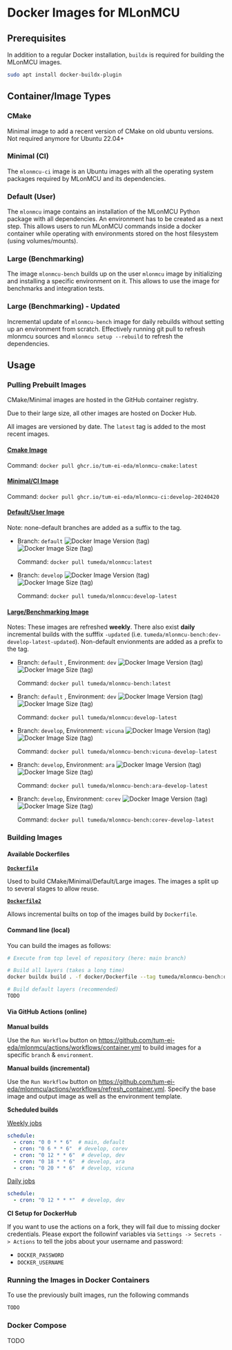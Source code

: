 # Docker Images for MLonMCU

## Prerequisites

In addition to a regular Docker installation, `buildx` is required for building the MLonMCU images.

```sh
sudo apt install docker-buildx-plugin
```

## Container/Image Types

### CMake
Minimal image to add a recent version of CMake on old ubuntu versions. Not required anymore for Ubuntu 22.04+

### Minimal (CI)

The `mlonmcu-ci` image is an Ubuntu images with all the operating system packages required by MLonMCU and its dependencies.

### Default (User)

The `mlonmcu` image contains an installation of the MLonMCU Python package with all dependencies. An environment has to be created as a next step. This allows users to run MLonMCU commands inside a docker container while operating with environments stored on the host filesystem (using volumes/mounts).

### Large (Benchmarking)

The image `mlonmcu-bench` builds up on the user `mlonmcu` image by initializing and installing a specific environment on it. This allows to use the image for benchmarks and integration tests.

### Large (Benchmarking) - Updated

Incremental update of `mlonmcu-bench` image for daily rebuilds without setting up an environment from scratch. Effectively running git pull to refresh mlonmcu sources and `mlonmcu setup --rebuild` to refresh the dependencies.

## Usage

### Pulling Prebuilt Images

CMake/Minimal images are hosted in the GitHub container registry.

Due to their large size, all other images are hosted on Docker Hub.

All images are versioned by date. The `latest` tag is added to the most recent images.

#### [Cmake Image](https://github.com/tum-ei-eda/mlonmcu/pkgs/container/mlonmcu-cmake)
  
  Command: `docker pull ghcr.io/tum-ei-eda/mlonmcu-cmake:latest`

#### [Minimal/CI Image](https://github.com/tum-ei-eda/mlonmcu/pkgs/container/mlonmcu-ci)
  
  Command: `docker pull ghcr.io/tum-ei-eda/mlonmcu-ci:develop-20240420`

#### [Default/User Image](https://hub.docker.com/r/tumeda/mlonmcu)

  Note: none-default branches are added as a suffix to the tag.

  - Branch: `default` ![Docker Image Version (tag)](https://img.shields.io/docker/v/tumeda/mlonmcu/latest)
 ![Docker Image Size (tag)](https://img.shields.io/docker/image-size/tumeda/mlonmcu/latest)


    Command: `docker pull tumeda/mlonmcu:latest` 

  - Branch: `develop`  ![Docker Image Version (tag)](https://img.shields.io/docker/v/tumeda/mlonmcu/develop-latest)
 ![Docker Image Size (tag)](https://img.shields.io/docker/image-size/tumeda/mlonmcu/develop-latest)

    Command: `docker pull tumeda/mlonmcu:develop-latest`

#### [Large/Benchmarking Image](https://hub.docker.com/r/tumeda/mlonmcu-bench)

  Notes: These images are refreshed **weekly**. There also exist **daily** incremental builds with the sufffix `-updated` (i.e. `tumeda/mlonmcu-bench:dev-develop-latest-updated`). Non-default envionments are added as a prefix to the tag.

  - Branch: `default` , Environment: `dev` ![Docker Image Version (tag)](https://img.shields.io/docker/v/tumeda/mlonmcu-bench/latest)
 ![Docker Image Size (tag)](https://img.shields.io/docker/image-size/tumeda/mlonmcu-bench/latest)
  
    Command: `docker pull tumeda/mlonmcu-bench:latest`

  - Branch: `default` , Environment: `dev` ![Docker Image Version (tag)](https://img.shields.io/docker/v/tumeda/mlonmcu-bench/dev-develop-latest)
 ![Docker Image Size (tag)](https://img.shields.io/docker/image-size/tumeda/mlonmcu-bench/dev-develop-latest)
  
    Command: `docker pull tumeda/mlonmcu:develop-latest`

  - Branch: `develop`, Environment: `vicuna` ![Docker Image Version (tag)](https://img.shields.io/docker/v/tumeda/mlonmcu-bench/vicuna-develop-latest)
 ![Docker Image Size (tag)](https://img.shields.io/docker/image-size/tumeda/mlonmcu-bench/vicuna-develop-latest)
  
    Command: `docker pull tumeda/mlonmcu-bench:vicuna-develop-latest`

  - Branch: `develop`, Environment: `ara` ![Docker Image Version (tag)](https://img.shields.io/docker/v/tumeda/mlonmcu-bench/ara-develop-latest)
 ![Docker Image Size (tag)](https://img.shields.io/docker/image-size/tumeda/mlonmcu-bench/ara-develop-latest)
  
    Command: `docker pull tumeda/mlonmcu-bench:ara-develop-latest`

  - Branch: `develop`, Environment: `corev` ![Docker Image Version (tag)](https://img.shields.io/docker/v/tumeda/mlonmcu-bench/corev-develop-latest)
 ![Docker Image Size (tag)](https://img.shields.io/docker/image-size/tumeda/mlonmcu-bench/corev-develop-latest)
  
    Command: `docker pull tumeda/mlonmcu-bench:corev-develop-latest`



### Building Images

#### Available Dockerfiles

**[`Dockerfile`](https://github.com/tum-ei-eda/mlonmcu/blob/main/docker/Dockerfile)**

Used to build CMake/Minimal/Default/Large images. The images a split up to several stages to allow reuse.

**[`Dockerfile2`](https://github.com/tum-ei-eda/mlonmcu/blob/main/docker/Dockerfile2)**

Allows incremental builts on top of the images build by `Dockerfile`.

#### Command line (local)

You can build the images as follows:

```sh
# Execute from top level of repository (here: main branch)

# Build all layers (takes a long time)
docker buildx build . -f docker/Dockerfile --tag tumeda/mlonmcu-bench:default-main-custom --build-arg ENABLE_CMAKE=true --build-arg MLONMCU_TEMPLATE=default

# Build default layers (recommended)
TODO
```

#### Via GitHub Actions (online)

**Manual builds**

Use the `Run Workflow` button on https://github.com/tum-ei-eda/mlonmcu/actions/workflows/container.yml to build images for a specific `branch` & `environment`.

**Manual builds (incremental)**

Use the `Run Workflow` button on https://github.com/tum-ei-eda/mlonmcu/actions/workflows/refresh_container.yml. Specify the base image and output image as well as the environment template.

**Scheduled builds**

[Weekly jobs](https://github.com/tum-ei-eda/mlonmcu/actions/workflows/container_weekly.yml)

```yaml
schedule:
  - cron: "0 0 * * 6"  # main, default
  - cron: "0 6 * * 6"  # develop, corev
  - cron: "0 12 * * 6"  # develop, dev
  - cron: "0 18 * * 6"  # develop, ara
  - cron: "0 20 * * 6"  # develop, vicuna
```

[Daily jobs](https://github.com/tum-ei-eda/mlonmcu/actions/workflows/refresh_container_daily.yml)

```yaml
schedule:
  - cron: "0 12 * * *"  # develop, dev
```

**CI Setup for DockerHub**

If you want to use the actions on a fork, they will fail due to missing docker credentials. Please export the followinf variables via `Settings -> Secrets -> Actions` to tell the jobs about your username and password:

- `DOCKER_PASSWORD`
- `DOCKER_USERNAME`

### Running the Images in Docker Containers

To use the previously built images, run the following commands

```sh
TODO
```

### Docker Compose

TODO
